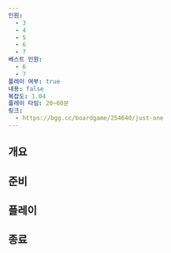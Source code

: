 ```yaml
---
인원:
  - 3
  - 4
  - 5
  - 6
  - 7
베스트 인원:
  - 6
  - 7
플레이 여부: true
내용: false
복잡도: 1.04
플레이 타임: 20~60분
링크:
  - https://bgg.cc/boardgame/254640/just-one
---
```

## 개요
## 준비
## 플레이
## 종료